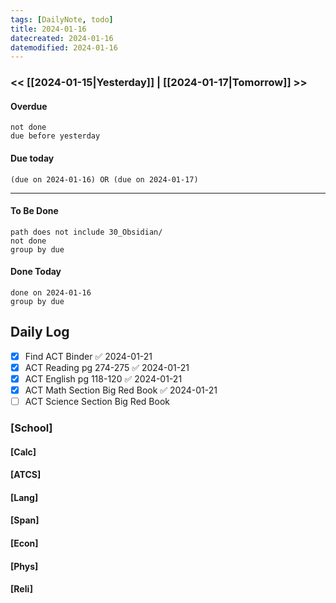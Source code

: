 ```yaml
---
tags: [DailyNote, todo]
title: 2024-01-16
datecreated: 2024-01-16
datemodified: 2024-01-16
---
```


### << [[2024-01-15|Yesterday]] | [[2024-01-17|Tomorrow]] >>

#### Overdue
```tasks
not done
due before yesterday
```
#### Due today

```tasks
(due on 2024-01-16) OR (due on 2024-01-17) 

```
---
#### To Be Done

```tasks
path does not include 30_Obsidian/
not done
group by due
```

#### Done Today

```tasks
done on 2024-01-16
group by due
```

## Daily Log

- [x] Find ACT Binder ✅ 2024-01-21
- [x] ACT Reading pg 274-275 ✅ 2024-01-21
- [x] ACT English pg 118-120 ✅ 2024-01-21
- [x] ACT Math Section Big Red Book ✅ 2024-01-21
- [ ] ACT Science Section Big Red Book

### [School]

#### [Calc]

#### [ATCS]

#### [Lang]

#### [Span]

#### [Econ]

#### [Phys]

#### [Reli]